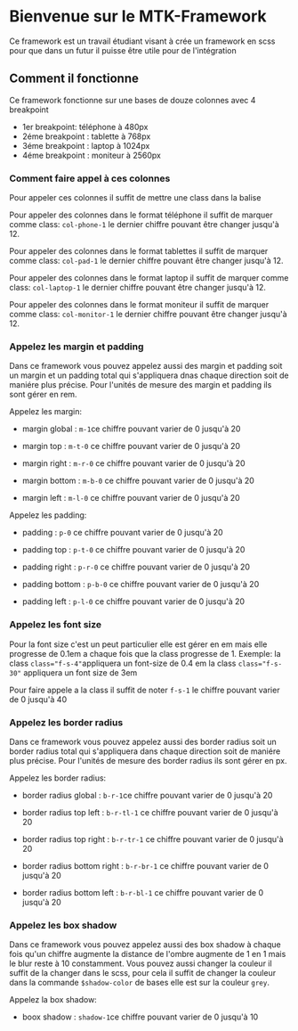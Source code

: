 # Bienvenue sur le MTK-Framework

  Ce framework est un travail étudiant visant à crée un framework en scss pour que dans un futur il puisse être utile pour de l'intégration

## Comment il fonctionne

Ce framework fonctionne sur une bases de douze colonnes avec 4 breakpoint 

- 1er breakpoint: téléphone à 480px
- 2éme breakpoint : tablette à 768px
- 3éme breakpoint : laptop à 1024px
- 4éme breakpoint : moniteur à 2560px

### Comment faire appel à ces colonnes 

Pour appeler ces colonnes il suffit de mettre une class dans la balise

Pour appeler des colonnes dans le format téléphone il suffit de marquer comme class: 
`col-phone-1` le dernier chiffre pouvant être changer jusqu'à 12.

Pour appeler des colonnes dans le format tablettes il suffit de marquer comme class: 
`col-pad-1` le dernier chiffre pouvant être changer jusqu'à 12.

Pour appeler des colonnes dans le format laptop il suffit de marquer comme class: 
`col-laptop-1` le dernier chiffre pouvant être changer jusqu'à 12.

Pour appeler des colonnes dans le format moniteur il suffit de marquer comme class: 
`col-monitor-1` le dernier chiffre pouvant être changer jusqu'à 12.

### Appelez les margin et padding

Dans ce framework vous pouvez appelez aussi des margin et padding soit un margin et un padding total qui s'appliquera dnas chaque direction soit de maniére plus précise. Pour l'unités de mesure des margin et padding ils sont gérer en rem.

Appelez les margin:
- margin global : `m-1`ce chiffre pouvant varier de 0 jusqu'à 20

- margin top : `m-t-0` ce chiffre pouvant varier de 0 jusqu'à 20

- margin right : `m-r-0` ce chiffre pouvant varier de 0 jusqu'à 20

- margin bottom : `m-b-0` ce chiffre pouvant varier de 0 jusqu'à 20

- margin left : `m-l-0` ce chiffre pouvant varier de 0 jusqu'à 20

Appelez les padding:
- padding : `p-0` ce chiffre pouvant varier de 0 jusqu'à 20

- padding top : `p-t-0` ce chiffre pouvant varier de 0 jusqu'à 20

- padding right : `p-r-0` ce chiffre pouvant varier de 0 jusqu'à 20

- padding bottom : `p-b-0` ce chiffre pouvant varier de 0 jusqu'à 20

- padding left : `p-l-0` ce chiffre pouvant varier de 0 jusqu'à 20

### Appelez les font size

Pour la font size c'est un peut particulier elle est gérer en em mais elle progresse de 0.1em a chaque fois que la class progresse de 1.
Exemple: 
la class `class="f-s-4"`appliquera un font-size de 0.4 em
la class `class="f-s-30"` appliquera un font size de 3em

Pour faire appele a la class il suffit de noter `f-s-1` le chiffre pouvant varier de 0 jusqu'à 40

### Appelez les border radius

Dans ce framework vous pouvez appelez aussi des border radius soit un border radius total qui s'appliquera dans chaque direction soit de maniére plus précise. Pour l'unités de mesure des border radius ils sont gérer en px.

Appelez les border radius:
- border radius global : `b-r-1`ce chiffre pouvant varier de 0 jusqu'à 20

- border radius top left : `b-r-tl-1` ce chiffre pouvant varier de 0 jusqu'à 20

- border radius top right : `b-r-tr-1`  ce chiffre pouvant varier de 0 jusqu'à 20

- border radius bottom right : `b-r-br-1` ce chiffre pouvant varier de 0 jusqu'à 20

- border radius bottom left : `b-r-bl-1` ce chiffre pouvant varier de 0 jusqu'à 20

### Appelez les box shadow

Dans ce framework vous pouvez appelez aussi des box shadow à chaque fois qu'un chiffre augmente la distance de l'ombre augmente de 1 en 1 mais le blur reste à 10 constamment.
Vous pouvez aussi changer la couleur il suffit de la changer dans le scss, pour cela il suffit de changer la couleur dans la commande `$shadow-color` de bases elle est sur la couleur `grey`.

Appelez la box shadow:
- boox shadow : `shadow-1`ce chiffre pouvant varier de 0 jusqu'à 10

